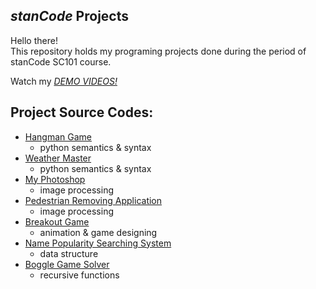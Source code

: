 ## *stanCode* Projects
Hello there!\
This repository holds my programing projects done during the period of stanCode SC101 course.

Watch my *[DEMO VIDEOS!]( https://drive.google.com/drive/folders/1Gi3bn9qPW_gR0ISyGzVPLd5Bztdvd7rF?fbclid=IwAR36BW3v_bHn-Idsh-0_ROSWLwrXOzoervZId25OOzH2LX4b6FCGDfULdDg)*

## Project Source Codes:
* [Hangman Game]()
  * python semantics & syntax
* [Weather Master]()
  * python semantics & syntax
* [My Photoshop]()
  * image processing
* [Pedestrian Removing Application]()
  * image processing
* [Breakout Game]()
  * animation & game designing
* [Name Popularity Searching System]()
  * data structure
* [Boggle Game Solver](https://github.com/iiirischen/MystanCodeProjects/tree/main/stanCode_projects/boggle_game)
  * recursive functions
